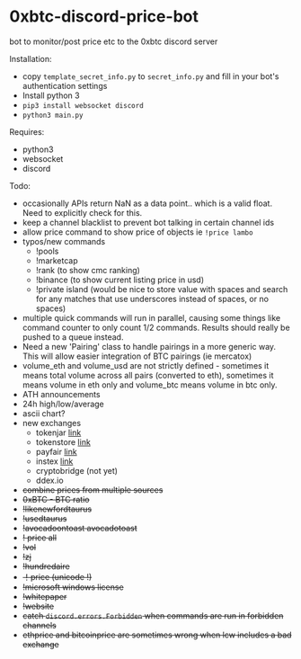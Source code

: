# 0xbtc-discord-price-bot
bot to monitor/post price etc to the 0xbtc discord server

Installation:
 - copy `template_secret_info.py` to `secret_info.py` and fill in your bot's authentication settings
 - Install python 3
 - `pip3 install websocket discord`
 - `python3 main.py`

Requires:
 - python3
 - websocket
 - discord

Todo:
 - occasionally APIs return NaN as a data point.. which is a valid float. Need
   to explicitly check for this.
 - keep a channel blacklist to prevent bot talking in certain channel ids
 - allow price command to show price of objects ie `!price lambo`
 - typos/new commands
   - !pools
   - !marketcap
   - !rank (to show cmc ranking)
   - !binance (to show current listing price in usd)
   - !private island (would be nice to store value with spaces and search for
     any matches that use underscores instead of spaces, or no spaces)
 - multiple quick commands will run in parallel, causing some things like 
   command counter to only count 1/2 commands. Results should really be pushed
   to a queue instead.
 - Need a new 'Pairing' class to handle pairings in a more generic way. This
   will allow easier integration of BTC pairings (ie mercatox)
 - volume_eth and volume_usd are not strictly defined - sometimes it means total
   volume across all pairs (converted to eth), sometimes it means volume in eth
   only and volume_btc means volume in btc only.
 - ATH announcements
 - 24h high/low/average
 - ascii chart?
 - new exchanges
   - tokenjar [link](https://tokenjar.io/0xbtc)
   - tokenstore [link](https://token.store/trade/0xBTC)
   - payfair [link](https://payfair.io/?coin=0XBTC&tradeType=sell&currency=USD)
   - instex [link](https://app.instex.io/0xBTC-WETH)
   - cryptobridge (not yet)
   - ddex.io
 - ~~combine prices from multiple sources~~
 - ~~0xBTC - BTC ratio~~
 - ~~!likenewfordtaurus~~
 - ~~!usedtaurus~~
 - ~~!avocadoontoast avocadotoast~~
 - ~~! price all~~
 - ~~!vol~~
 - ~~!zj~~
 - ~~!hundredaire~~
 - ~~！price (unicode !)~~
 - ~~!microsoft windows license~~
 - ~~!whitepaper~~
 - ~~!website~~
 - ~~catch `discord.errors.Forbidden` when commands are run in forbidden channels~~
 - ~~ethprice and bitcoinprice are sometimes wrong when lcw includes a bad exchange~~